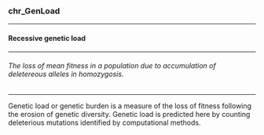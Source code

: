 ### chr_GenLoad



------
#### Recessive genetic load



------
###### The loss of mean fitness in a population due to accumulation of deletereous alleles in homozygosis.



------
Genetic load or genetic burden is a measure of the loss of fitness following the erosion of genetic diversity. Genetic load is predicted here by counting deleterious mutations  identified by computational methods.